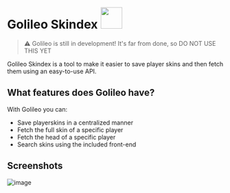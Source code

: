# Golileo Skindex [<img src="https://github.com/Mohagames205/Golileo/blob/development/public/staticimg/galileo.png" width="50"/>](image.png)
> ⚠️ Golileo is still in development! It's far from done, so DO NOT USE THIS YET

Golileo Skindex is a tool to make it easier to save player skins and then fetch them using an easy-to-use API.

## What features does Golileo have?
With Golileo you can:
* Save playerskins in a centralized manner
* Fetch the full skin of a specific player
* Fetch the head of a specific player
* Search skins using the included front-end

## Screenshots
![image](https://user-images.githubusercontent.com/40402787/209555696-d6d2dbad-03cd-4eaf-a458-b1b5f3f32123.png)
